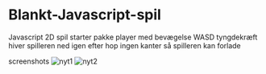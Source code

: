 # Blankt-Javascript-spil<br>
Javascript 2D spil starter pakke 
player med bevægelse WASD
tyngdekræft hiver spilleren ned igen efter hop
ingen kanter så spilleren kan forlade <canvas>

screenshots
![nyt1](https://user-images.githubusercontent.com/17072539/223091785-4634cbac-c9ad-4add-9e47-cd382b4a38aa.png)
![nyt2](https://user-images.githubusercontent.com/17072539/223091820-45194283-c491-4cc7-95d7-01d67e89ef39.png)

